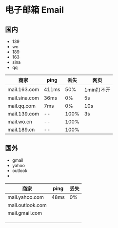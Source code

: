 # 电子邮箱 Email

## 国内

* 139
* wo
* 189
* 163
* sina
* qq

| 商家          | ping  | 丢失 | 网页       |
| ------------- | ----- | ---- | ---------- |
| mail.163.com  | 411ms | 50%  | 1min打不开 |
| mail.sina.com | 36ms  | 0%   | 5s         |
| mail.qq.com   | 7ms   | 0%   | 10s        |
| mail.139.com  | --    | 100% | 3s         |
| mail.wo.cn    | --    | 100% |            |
| mail.189.cn   | --    | 100% |            |



## 国外

* gmail
* yahoo
* outlook
* 

| 商家             | ping | 丢失 |
| ---------------- | ---- | ---- |
| mail.yahoo.com   | 48ms | 0%   |
| mail.outlook.com |      |      |
| mail.gmail.com   |      |      |
|                  |      |      |
|                  |      |      |
|                  |      |      |

